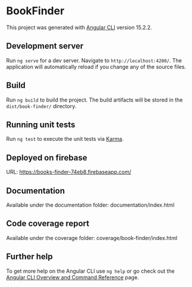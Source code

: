 # BookFinder

This project was generated with [Angular CLI](https://github.com/angular/angular-cli) version 15.2.2.

## Development server

Run `ng serve` for a dev server. Navigate to `http://localhost:4200/`. The application will automatically reload if you
change any of the source files.

## Build

Run `ng build` to build the project. The build artifacts will be stored in the `dist/book-finder/` directory.

## Running unit tests

Run `ng test` to execute the unit tests via [Karma](https://karma-runner.github.io).

## Deployed on firebase

URL: https://books-finder-74eb8.firebaseapp.com/

## Documentation 

Available under the documentation folder: documentation/index.html

## Code coverage report

Available under the coverage folder: coverage/book-finder/index.html

## Further help

To get more help on the Angular CLI use `ng help` or go check out
the [Angular CLI Overview and Command Reference](https://angular.io/cli) page.
